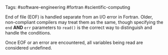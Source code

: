 Tags: #software-engineering #fortran #scientific-computing 

End of file (EOF) is handled separate from an I/O error in Fortran.  Older, non-compliant compilers may treat them as the same, though specifying the `end` **AND** `err` parameters to `read()` is the correct way to distinguish and handle the conditions.

Once EOF or an error are encountered, all variables being read are considered undefined.